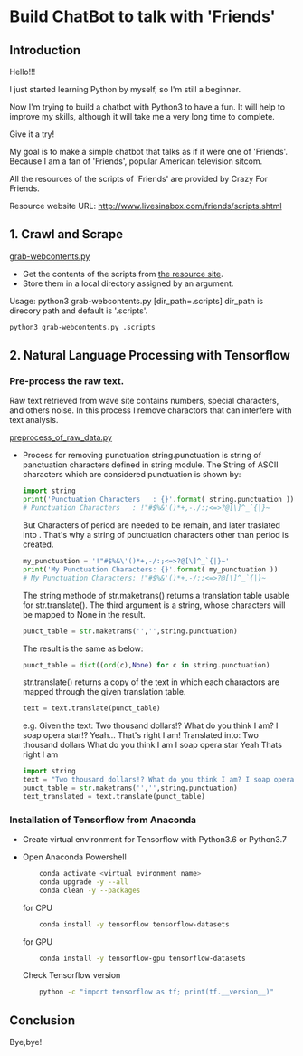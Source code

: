 # Build ChatBot to talk with 'Friends'


## Introduction 


Hello!!!


I just started learning Python by myself, so I'm still a beginner.


Now I'm trying to build a chatbot with Python3 to have a fun. 
It will help to improve my skills, although it will take me a very long time to complete.


Give it a try!


My goal is to make a simple chatbot that talks as if it were one of 'Friends'. 
Because I am a fan of 'Friends', popular American television sitcom.


All the resources of the scripts of 'Friends' are provided by Crazy For Friends.

Resource website URL: http://www.livesinabox.com/friends/scripts.shtml


## 1. Crawl and Scrape

[grab-webcontents.py](grab-webcontents.py)
- Get the contents of the scripts from [the resource site](http://www.livesinabox.com/friends/scripts.shtml). 
- Store them in a local directory assigned by an argument.
 

Usage: python3 grab-webcontents.py [dir_path=.scripts] 
dir_path is direcory path and default is '.scripts'.


```bash
python3 grab-webcontents.py .scripts
```



## 2. Natural Language Processing with Tensorflow


### Pre-process the raw text.
Raw text retrieved from wave site contains numbers, special characters, and others noise. In this process I remove charactors that can interfere with text analysis.

[preprocess_of_raw_data.py](preprocess_of_raw_data.py)

  - Process for removing punctuation
      string.punctuation is string of panctuation characters defined in string module.
      The String of ASCII characters which are considered punctuation is shown by:
      
      ```python
      import string
      print('Punctuation Characters   : {}'.format( string.punctuation ))
      # Punctuation Characters   : !"#$%&'()*+,-./:;<=>?@[\]^_`{|}~
      ```

      But Characters of period are needed to be remain, and later traslated into <EOS>.
      That's why a string of punctuation characters other than period is created.

      ```python
      my_punctuation = '!"#$%&\'()*+,-/:;<=>?@[\]^_`{|}~'
      print('My Punctuation Characters: {}'.format( my_punctuation ))
      # My Punctuation Characters: !"#$%&'()*+,-/:;<=>?@[\]^_`{|}~
      ```

      The string methode of str.maketrans() returns a translation table usable for str.translate().
      The third argument is a string, whose characters will be mapped to None in the result.

      ```python
      punct_table = str.maketrans('','',string.punctuation)
      ```

      The result is the same as below:

      ```python
      punct_table = dict((ord(c),None) for c in string.punctuation)
      ```
      str.translate() returns a copy of the text in which each charactors are mapped through the given translation table.

      ```python
      text = text.translate(punct_table)
      ```

      e.g. 
      Given the text:
      Two thousand dollars!? What do you think I am? I soap opera star!? Yeah... That's right I am!
      Translated into:
      Two thousand dollars What do you think I am I soap opera star Yeah Thats right I am

      ```python
      import string
      text = "Two thousand dollars!? What do you think I am? I soap opera star!? Yeah... That\'s right I am!"
      punct_table = str.maketrans('','',string.punctuation)
      text_translated = text.translate(punct_table)
      ```

      







### Installation of Tensorflow from Anaconda
  - Create virtual environment for Tensorflow with Python3.6 or Python3.7
  - Open Anaconda Powershell

    ```bash
        conda activate <virtual evironment name>
        conda upgrade -y --all
        conda clean -y --packages
    ```
        
    for CPU
    ```bash
        conda install -y tensorflow tensorflow-datasets
    ```
        
    for GPU
    ```bash
        conda install -y tensorflow-gpu tensorflow-datasets
    ```
        
    Check Tensorflow version
    ```bash
        python -c "import tensorflow as tf; print(tf.__version__)"
    ```

## Conclusion


Bye,bye!
